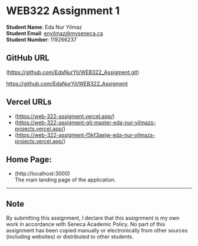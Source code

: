 # WEB322 Assignment 1

**Student Name**: Eda Nur Yilmaz  
**Student Email**: enyilmaz@myseneca.ca  
**Student Number**: 119266237  



## **GitHub URL**
(https://github.com/EdaNurYil/WEB322_Assigment.git)

https://github.com/EdaNurYil/WEB322_Assigment


## **Vercel URLs**
- (https://web-322-assigment.vercel.app/)  
- (https://web-322-assigment-git-master-eda-nur-yilmazs-projects.vercel.app/)  
- (https://web-322-assigment-f5kf3aejw-eda-nur-yilmazs-projects.vercel.app/)  

##  **Home Page**:
- (http://localhost:3000)  
  The main landing page of the application. 

---

## **Note**

By submitting this assignment, I declare that this assignment is my own work in accordance with Seneca Academic Policy. No part of this assignment has been copied manually or electronically from other sources (including websites) or distributed to other students.